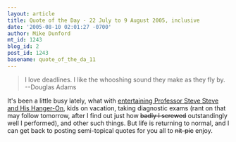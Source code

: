 ```yaml
---
layout: article
title: Quote of the Day - 22 July to 9 August 2005, inclusive
date: '2005-08-10 02:01:27 -0700'
author: Mike Dunford
mt_id: 1243
blog_id: 2
post_id: 1243
basename: quote_of_the_da_11
---
```

> I love deadlines. I like the whooshing sound they make as they fly by.
> --Douglas Adams

It's been a little busy lately, what with [entertaining Professor Steve Steve and His Hanger-On](http://www.pandasthumb.org/archives/2005/08/steve_steve_in_1.html), kids on vacation, taking diagnostic exams (rant on that may follow tomorrow, after I find out just how ~~badly I screwed~~ outstandingly well I performed), and other such things. But life is returning to normal, and I can get back to posting semi-topical quotes for you all to ~~nit-pic~~ enjoy.
